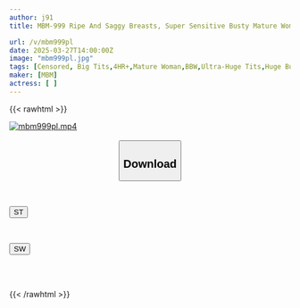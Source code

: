 ```yaml
---
author: j91
title: MBM-999 Ripe And Saggy Breasts, Super Sensitive Busty Mature Women, 12 People, 4 Hours 2

url: /v/mbm999pl
date: 2025-03-27T14:00:00Z
image: "mbm999pl.jpg"
tags: [Censored, Big Tits,4HR+,Mature Woman,BBW,Ultra-Huge Tits,Huge Butt	]
maker: [MBM]
actress: [ ]
---
```



{{< rawhtml >}}

<div class="video" data-videoid="gYyvd7xB4kf94e">
    <a href="javascript:;">
        <img src="/v/mbm999pl/mbm999pl.jpg" width="WIDTH" height="HEIGHT" alt="mbm999pl.mp4" loading="lazy">
    </a>
</div>

<script type="text/javascript" src="https://j91.asia/asset/on-demand-st.js"></script>

<br>
  <link rel="stylesheet" href="https://j91.asia/asset/bs5.css">
  
  <center>
  <button class="btn btn-primary" type="button" data-bs-toggle="collapse" data-bs-target=".multi-collapse" aria-expanded="false" aria-controls="multiCollapseExample1 multiCollapseExample2"><h2>Download</h2></button></center>
</p>
<div class="row">
  <div class="col">
    <div class="collapse multi-collapse" id="multiCollapseExample1">
      <div class="card card-body">
	      	      <br>
<div class="buttons">  
<p><a href="/v/mbm999pl/st.html" target="_blank"><button class="btn-hover color-3"><i class="fa fa-download"></i> ST</button></a></p></div>
    </div>
  </div>
</div>
  <div class="col">
    <div class="collapse multi-collapse" id="multiCollapseExample2">
      <div class="card card-body">
	      <br>
<div class="buttons">
<p><a href="/v/mbm999pl/sw.html" target="_blank"><button class="btn-hover color-2"><i class="fa fa-download"></i> SW</button></a></p></div>
<br><br>
      </div>
    </div>
  </div>
</div>

{{< /rawhtml >}}